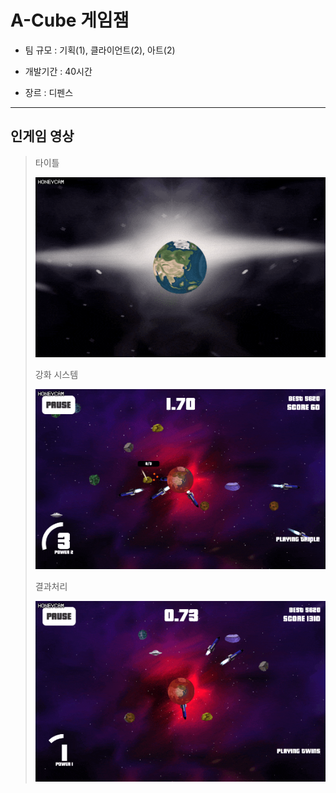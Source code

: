 A-Cube 게임잼
=
- 팀 규모 : 기획(1), 클라이언트(2), 아트(2)

- 개발기간 : 40시간

- 장르 : 디펜스

***
## 인게임 영상

> 
> 타이틀
>
> ![Example](https://github.com/cr545l/p170428/blob/master/Example/Honeycam_2017-05-01_16-39-14.gif?raw=true)
>
> 강화 시스템
>
> ![Example](https://github.com/cr545l/p170428/blob/master/Example/Honeycam_2017-05-01_16-41-10.gif?raw=true)
>
> 결과처리
>
> ![Example](https://github.com/cr545l/p170428/blob/master/Example/Honeycam_2017-05-01_16-44-18.gif?raw=true)
> 